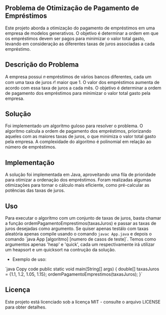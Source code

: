 ## Problema de Otimização de Pagamento de Empréstimos
Este projeto aborda a otimização do pagamento de empréstimos em uma empresa de modelos generativos. O objetivo é determinar a ordem em que os empréstimos devem ser pagos para minimizar o valor total gasto, levando em consideração as diferentes taxas de juros associadas a cada empréstimo.

## Descrição do Problema
A empresa possui 𝑛 empréstimos de vários bancos diferentes, cada um com uma taxa de juros 𝑟! maior que 1. O valor dos empréstimos aumenta de acordo com essa taxa de juros a cada mês. O objetivo é determinar a ordem de pagamento dos empréstimos para minimizar o valor total gasto pela empresa.

## Solução
Foi implementado um algoritmo guloso para resolver o problema. O algoritmo calcula a ordem de pagamento dos empréstimos, priorizando aqueles com as maiores taxas de juros, o que minimiza o valor total gasto pela empresa. A complexidade do algoritmo é polinomial em relação ao número de empréstimos.

## Implementação
A solução foi implementada em Java, aproveitando uma fila de prioridade para otimizar a ordenação dos empréstimos. Foram realizadas algumas otimizações para tornar o cálculo mais eficiente, como pré-calcular as potências das taxas de juros.

## Uso
Para executar o algoritmo com um conjunto de taxas de juros, basta chamar a função ordemPagamentoEmprestimos(taxasJuros) e passar as taxas de juros desejadas como argumento. Se quiser apenas testálo com taxas aleatória apenas compile usando o comando `javac App.java` e depois o comando ´java App [algoritmo] [numero de casos de teste]´. Temos como argumentos apenas 'heap' e 'quick', cada um respectivamente irá utilizar um heapsort e um quicksort na contrução da solução.

- Exemplo de uso:

´java
Copy code
public static void main(String[] args) {
    double[] taxasJuros = {1.1, 1.2, 1.05, 1.15};
    ordemPagamentoEmprestimos(taxasJuros);
}´

## Licença
Este projeto está licenciado sob a licença MIT - consulte o arquivo LICENSE para obter detalhes.
